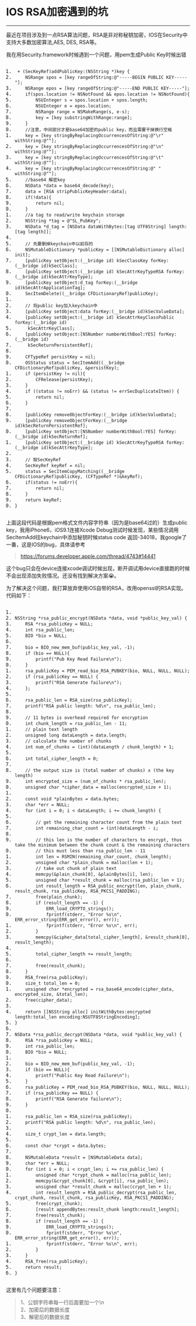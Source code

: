 ﻿<!DOCTYPE html>
<html>
<head>
<meta charset="utf-8">
<title>IOS RSA加密遇到的坑</title>
</head>
<body>
<div id="wmd-preview" class="wmd-preview"><div class="md-section-divider"></div><div class="md-section-divider"></div><h1 data-anchor-id="f1zq" id="ios-rsa加密遇到的坑">IOS RSA加密遇到的坑</h1><hr><p data-anchor-id="g966">最近在项目涉及到一点RSA算法问题，RSA是非对称秘钥加密，IOS在Security中支持大多数加密算法,AES, DES, RSA等。</p><p data-anchor-id="ky5m">我在用Security.framework时候遇到一个问题，用pem生成Public Key时候出错</p><div class="md-section-divider"></div><pre class="prettyprint linenums prettyprinted" data-anchor-id="z44f"><ol class="linenums"><li class="L0"><code class="language-objc"><span class="pln"> </span><span class="pun">+</span><span class="pln"> </span><span class="pun">(</span><span class="typ">SecKeyRef</span><span class="pun">)</span><span class="pln">addPublicKey</span><span class="pun">:(</span><span class="typ">NSString</span><span class="pln"> </span><span class="pun">*)</span><span class="pln">key </span><span class="pun">{</span></code></li><li class="L1"><code class="language-objc"><span class="pln">    </span><span class="typ">NSRange</span><span class="pln"> spos </span><span class="pun">=</span><span class="pln"> </span><span class="pun">[</span><span class="pln">key rangeOfString</span><span class="pun">:@</span><span class="str">"-----BEGIN PUBLIC KEY-----"</span><span class="pun">];</span></code></li><li class="L2"><code class="language-objc"><span class="pln">    </span><span class="typ">NSRange</span><span class="pln"> epos </span><span class="pun">=</span><span class="pln"> </span><span class="pun">[</span><span class="pln">key rangeOfString</span><span class="pun">:@</span><span class="str">"-----END PUBLIC KEY-----"</span><span class="pun">];</span></code></li><li class="L3"><code class="language-objc"><span class="pln">    </span><span class="kwd">if</span><span class="pun">(</span><span class="pln">spos</span><span class="pun">.</span><span class="pln">location </span><span class="pun">!=</span><span class="pln"> </span><span class="typ">NSNotFound</span><span class="pln"> </span><span class="pun">&amp;&amp;</span><span class="pln"> epos</span><span class="pun">.</span><span class="pln">location </span><span class="pun">!=</span><span class="pln"> </span><span class="typ">NSNotFound</span><span class="pun">){</span></code></li><li class="L4"><code class="language-objc"><span class="pln">        </span><span class="typ">NSUInteger</span><span class="pln"> s </span><span class="pun">=</span><span class="pln"> spos</span><span class="pun">.</span><span class="pln">location </span><span class="pun">+</span><span class="pln"> spos</span><span class="pun">.</span><span class="pln">length</span><span class="pun">;</span></code></li><li class="L5"><code class="language-objc"><span class="pln">        </span><span class="typ">NSUInteger</span><span class="pln"> e </span><span class="pun">=</span><span class="pln"> epos</span><span class="pun">.</span><span class="pln">location</span><span class="pun">;</span></code></li><li class="L6"><code class="language-objc"><span class="pln">        </span><span class="typ">NSRange</span><span class="pln"> range </span><span class="pun">=</span><span class="pln"> </span><span class="typ">NSMakeRange</span><span class="pun">(</span><span class="pln">s</span><span class="pun">,</span><span class="pln"> e</span><span class="pun">-</span><span class="pln">s</span><span class="pun">);</span></code></li><li class="L7"><code class="language-objc"><span class="pln">        key </span><span class="pun">=</span><span class="pln"> </span><span class="pun">[</span><span class="pln">key substringWithRange</span><span class="pun">:</span><span class="pln">range</span><span class="pun">];</span></code></li><li class="L8"><code class="language-objc"><span class="pln">    </span><span class="pun">}</span></code></li><li class="L9"><code class="language-objc"><span class="pln">    </span><span class="com">//注意，中间部分才是base64加密的public key，而且需要干掉换行空格</span></code></li><li class="L0"><code class="language-objc"><span class="pln">    key </span><span class="pun">=</span><span class="pln"> </span><span class="pun">[</span><span class="pln">key stringByReplacingOccurrencesOfString</span><span class="pun">:@</span><span class="str">"\r"</span><span class="pln"> withString</span><span class="pun">:@</span><span class="str">""</span><span class="pun">];</span></code></li><li class="L1"><code class="language-objc"><span class="pln">    key </span><span class="pun">=</span><span class="pln"> </span><span class="pun">[</span><span class="pln">key stringByReplacingOccurrencesOfString</span><span class="pun">:@</span><span class="str">"\n"</span><span class="pln"> withString</span><span class="pun">:@</span><span class="str">""</span><span class="pun">];</span></code></li><li class="L2"><code class="language-objc"><span class="pln">    key </span><span class="pun">=</span><span class="pln"> </span><span class="pun">[</span><span class="pln">key stringByReplacingOccurrencesOfString</span><span class="pun">:@</span><span class="str">"\t"</span><span class="pln"> withString</span><span class="pun">:@</span><span class="str">""</span><span class="pun">];</span></code></li><li class="L3"><code class="language-objc"><span class="pln">    key </span><span class="pun">=</span><span class="pln"> </span><span class="pun">[</span><span class="pln">key stringByReplacingOccurrencesOfString</span><span class="pun">:@</span><span class="str">" "</span><span class="pln">  withString</span><span class="pun">:@</span><span class="str">""</span><span class="pun">];</span></code></li><li class="L4"><code class="language-objc"><span class="pln">    </span><span class="com">//base64 解密key</span></code></li><li class="L5"><code class="language-objc"><span class="pln">    </span><span class="typ">NSData</span><span class="pln"> </span><span class="pun">*</span><span class="pln">data </span><span class="pun">=</span><span class="pln"> base64_decode</span><span class="pun">(</span><span class="pln">key</span><span class="pun">);</span></code></li><li class="L6"><code class="language-objc"><span class="pln">    data </span><span class="pun">=</span><span class="pln"> </span><span class="pun">[</span><span class="pln">RSA stripPublicKeyHeader</span><span class="pun">:</span><span class="pln">data</span><span class="pun">];</span></code></li><li class="L7"><code class="language-objc"><span class="pln">    </span><span class="kwd">if</span><span class="pun">(!</span><span class="pln">data</span><span class="pun">){</span></code></li><li class="L8"><code class="language-objc"><span class="pln">        </span><span class="kwd">return</span><span class="pln"> </span><span class="kwd">nil</span><span class="pun">;</span></code></li><li class="L9"><code class="language-objc"><span class="pln">    </span><span class="pun">}</span></code></li><li class="L0"><code class="language-objc"><span class="pln">    </span><span class="com">//a tag to read/write keychain storage</span></code></li><li class="L1"><code class="language-objc"><span class="pln">    </span><span class="typ">NSString</span><span class="pln"> </span><span class="pun">*</span><span class="pln">tag </span><span class="pun">=</span><span class="pln"> </span><span class="pun">@</span><span class="str">"SL_PubKey"</span><span class="pun">;</span></code></li><li class="L2"><code class="language-objc"><span class="pln">    </span><span class="typ">NSData</span><span class="pln"> </span><span class="pun">*</span><span class="pln">d_tag </span><span class="pun">=</span><span class="pln"> </span><span class="pun">[</span><span class="typ">NSData</span><span class="pln"> dataWithBytes</span><span class="pun">:[</span><span class="pln">tag UTF8String</span><span class="pun">]</span><span class="pln"> length</span><span class="pun">:[</span><span class="pln">tag length</span><span class="pun">]];</span></code></li><li class="L3"><code class="language-objc"></code></li><li class="L4"><code class="language-objc"><span class="pln">    </span><span class="com">// 先要删掉keychain中以前存的</span></code></li><li class="L5"><code class="language-objc"><span class="pln">    </span><span class="typ">NSMutableDictionary</span><span class="pln"> </span><span class="pun">*</span><span class="pln">publicKey </span><span class="pun">=</span><span class="pln"> </span><span class="pun">[[</span><span class="typ">NSMutableDictionary</span><span class="pln"> alloc</span><span class="pun">]</span><span class="pln"> init</span><span class="pun">];</span></code></li><li class="L6"><code class="language-objc"><span class="pln">    </span><span class="pun">[</span><span class="pln">publicKey setObject</span><span class="pun">:(</span><span class="pln">__bridge id</span><span class="pun">)</span><span class="pln"> kSecClassKey forKey</span><span class="pun">:(</span><span class="pln">__bridge id</span><span class="pun">)</span><span class="pln">kSecClass</span><span class="pun">];</span></code></li><li class="L7"><code class="language-objc"><span class="pln">    </span><span class="pun">[</span><span class="pln">publicKey setObject</span><span class="pun">:(</span><span class="pln">__bridge id</span><span class="pun">)</span><span class="pln"> kSecAttrKeyTypeRSA forKey</span><span class="pun">:(</span><span class="pln">__bridge id</span><span class="pun">)</span><span class="pln">kSecAttrKeyType</span><span class="pun">];</span></code></li><li class="L8"><code class="language-objc"><span class="pln">    </span><span class="pun">[</span><span class="pln">publicKey setObject</span><span class="pun">:</span><span class="pln">d_tag forKey</span><span class="pun">:(</span><span class="pln">__bridge id</span><span class="pun">)</span><span class="pln">kSecAttrApplicationTag</span><span class="pun">];</span></code></li><li class="L9"><code class="language-objc"><span class="pln">    </span><span class="typ">SecItemDelete</span><span class="pun">((</span><span class="pln">__bridge </span><span class="typ">CFDictionaryRef</span><span class="pun">)</span><span class="pln">publicKey</span><span class="pun">);</span></code></li><li class="L0"><code class="language-objc"></code></li><li class="L1"><code class="language-objc"><span class="pln">    </span><span class="com">// 将public key加入keychain中</span></code></li><li class="L2"><code class="language-objc"><span class="pln">    </span><span class="pun">[</span><span class="pln">publicKey setObject</span><span class="pun">:</span><span class="pln">data forKey</span><span class="pun">:(</span><span class="pln">__bridge id</span><span class="pun">)</span><span class="pln">kSecValueData</span><span class="pun">];</span></code></li><li class="L3"><code class="language-objc"><span class="pln">    </span><span class="pun">[</span><span class="pln">publicKey setObject</span><span class="pun">:(</span><span class="pln">__bridge id</span><span class="pun">)</span><span class="pln"> kSecAttrKeyClassPublic forKey</span><span class="pun">:(</span><span class="pln">__bridge id</span><span class="pun">)</span></code></li><li class="L4"><code class="language-objc"><span class="pln">     kSecAttrKeyClass</span><span class="pun">];</span></code></li><li class="L5"><code class="language-objc"><span class="pln">    </span><span class="pun">[</span><span class="pln">publicKey setObject</span><span class="pun">:[</span><span class="typ">NSNumber</span><span class="pln"> numberWithBool</span><span class="pun">:</span><span class="pln">YES</span><span class="pun">]</span><span class="pln"> forKey</span><span class="pun">:(</span><span class="pln">__bridge id</span><span class="pun">)</span></code></li><li class="L6"><code class="language-objc"><span class="pln">     kSecReturnPersistentRef</span><span class="pun">];</span></code></li><li class="L7"><code class="language-objc"></code></li><li class="L8"><code class="language-objc"><span class="pln">    </span><span class="typ">CFTypeRef</span><span class="pln"> persistKey </span><span class="pun">=</span><span class="pln"> </span><span class="kwd">nil</span><span class="pun">;</span></code></li><li class="L9"><code class="language-objc"><span class="pln">    </span><span class="typ">OSStatus</span><span class="pln"> status </span><span class="pun">=</span><span class="pln"> </span><span class="typ">SecItemAdd</span><span class="pun">((</span><span class="pln">__bridge </span><span class="typ">CFDictionaryRef</span><span class="pun">)</span><span class="pln">publicKey</span><span class="pun">,</span><span class="pln"> </span><span class="pun">&amp;</span><span class="pln">persistKey</span><span class="pun">);</span></code></li><li class="L0"><code class="language-objc"><span class="pln">    </span><span class="kwd">if</span><span class="pln"> </span><span class="pun">(</span><span class="pln">persistKey </span><span class="pun">!=</span><span class="pln"> </span><span class="kwd">nil</span><span class="pun">){</span></code></li><li class="L1"><code class="language-objc"><span class="pln">        </span><span class="typ">CFRelease</span><span class="pun">(</span><span class="pln">persistKey</span><span class="pun">);</span></code></li><li class="L2"><code class="language-objc"><span class="pln">    </span><span class="pun">}</span></code></li><li class="L3"><code class="language-objc"><span class="pln">    </span><span class="kwd">if</span><span class="pln"> </span><span class="pun">((</span><span class="pln">status </span><span class="pun">!=</span><span class="pln"> noErr</span><span class="pun">)</span><span class="pln"> </span><span class="pun">&amp;&amp;</span><span class="pln"> </span><span class="pun">(</span><span class="pln">status </span><span class="pun">!=</span><span class="pln"> errSecDuplicateItem</span><span class="pun">))</span><span class="pln"> </span><span class="pun">{</span></code></li><li class="L4"><code class="language-objc"><span class="pln">        </span><span class="kwd">return</span><span class="pln"> </span><span class="kwd">nil</span><span class="pun">;</span></code></li><li class="L5"><code class="language-objc"><span class="pln">    </span><span class="pun">}</span></code></li><li class="L6"><code class="language-objc"></code></li><li class="L7"><code class="language-objc"><span class="pln">    </span><span class="pun">[</span><span class="pln">publicKey removeObjectForKey</span><span class="pun">:(</span><span class="pln">__bridge id</span><span class="pun">)</span><span class="pln">kSecValueData</span><span class="pun">];</span></code></li><li class="L8"><code class="language-objc"><span class="pln">    </span><span class="pun">[</span><span class="pln">publicKey removeObjectForKey</span><span class="pun">:(</span><span class="pln">__bridge id</span><span class="pun">)</span><span class="pln">kSecReturnPersistentRef</span><span class="pun">];</span></code></li><li class="L9"><code class="language-objc"><span class="pln">    </span><span class="pun">[</span><span class="pln">publicKey setObject</span><span class="pun">:[</span><span class="typ">NSNumber</span><span class="pln"> numberWithBool</span><span class="pun">:</span><span class="pln">YES</span><span class="pun">]</span><span class="pln"> forKey</span><span class="pun">:(</span><span class="pln">__bridge id</span><span class="pun">)</span><span class="pln">kSecReturnRef</span><span class="pun">];</span></code></li><li class="L0"><code class="language-objc"><span class="pln">    </span><span class="pun">[</span><span class="pln">publicKey setObject</span><span class="pun">:(</span><span class="pln">__bridge id</span><span class="pun">)</span><span class="pln"> kSecAttrKeyTypeRSA forKey</span><span class="pun">:(</span><span class="pln">__bridge id</span><span class="pun">)</span><span class="pln">kSecAttrKeyType</span><span class="pun">];</span></code></li><li class="L1"><code class="language-objc"></code></li><li class="L2"><code class="language-objc"><span class="pln">    </span><span class="com">// 取SecKeyRef</span></code></li><li class="L3"><code class="language-objc"><span class="pln">    </span><span class="typ">SecKeyRef</span><span class="pln"> keyRef </span><span class="pun">=</span><span class="pln"> </span><span class="kwd">nil</span><span class="pun">;</span></code></li><li class="L4"><code class="language-objc"><span class="pln">    status </span><span class="pun">=</span><span class="pln"> </span><span class="typ">SecItemCopyMatching</span><span class="pun">((</span><span class="pln">__bridge </span><span class="typ">CFDictionaryRef</span><span class="pun">)</span><span class="pln">publicKey</span><span class="pun">,</span><span class="pln"> </span><span class="pun">(</span><span class="typ">CFTypeRef</span><span class="pln"> </span><span class="pun">*)&amp;</span><span class="pln">keyRef</span><span class="pun">);</span></code></li><li class="L5"><code class="language-objc"><span class="pln">    </span><span class="kwd">if</span><span class="pun">(</span><span class="pln">status </span><span class="pun">!=</span><span class="pln"> noErr</span><span class="pun">){</span></code></li><li class="L6"><code class="language-objc"><span class="pln">        </span><span class="kwd">return</span><span class="pln"> </span><span class="kwd">nil</span><span class="pun">;</span></code></li><li class="L7"><code class="language-objc"><span class="pln">    </span><span class="pun">}</span></code></li><li class="L8"><code class="language-objc"><span class="pln">    </span><span class="kwd">return</span><span class="pln"> keyRef</span><span class="pun">;</span></code></li><li class="L9"><code class="language-objc"><span class="pun">}</span></code></li></ol></pre><p data-anchor-id="k04a">上面这段代码是根据pem格式文件内容字符串（因为是base64过的）生成public key，我用iPhone6，iOS9.1连接Xcode Debug测试时候发现，某些情况调用SecItemAdd往keychain中添加秘钥时候status code 返回-34018，我google了一番，这是IOS的bug，具体请参考</p><blockquote data-anchor-id="7vst" class="white-blockquote">
  <p><a href="https://forums.developer.apple.com/thread/4743#14441" target="_blank">https://forums.developer.apple.com/thread/4743#14441</a></p>
</blockquote><p data-anchor-id="5ipq">这个bug只会在device连接xcode调试时候出现，断开调试用device直接跑的时候不会出现添加失败情况。还没有找到解决方案😭。</p><p data-anchor-id="28eg">为了解决这个问题，我打算放弃使用iOS自带的RSA，改用openssl的RSA实现。代码如下：</p><div class="md-section-divider"></div><pre class="prettyprint linenums prettyprinted" data-anchor-id="8p5s"><ol class="linenums"><li class="L0"><code class="language-c"></code></li><li class="L1"><code class="language-c"><span class="typ">NSString</span><span class="pln"> </span><span class="pun">*</span><span class="pln">rsa_public_encrypt</span><span class="pun">(</span><span class="typ">NSData</span><span class="pln"> </span><span class="pun">*</span><span class="pln">data</span><span class="pun">,</span><span class="pln"> </span><span class="kwd">void</span><span class="pln"> </span><span class="pun">*</span><span class="pln">public_key_val</span><span class="pun">)</span><span class="pln"> </span><span class="pun">{</span></code></li><li class="L2"><code class="language-c"><span class="pln">    RSA </span><span class="pun">*</span><span class="pln">rsa_publicKey </span><span class="pun">=</span><span class="pln"> NULL</span><span class="pun">;</span></code></li><li class="L3"><code class="language-c"><span class="pln">    </span><span class="typ">int</span><span class="pln"> rsa_public_len</span><span class="pun">;</span></code></li><li class="L4"><code class="language-c"><span class="pln">    BIO </span><span class="pun">*</span><span class="pln">bio </span><span class="pun">=</span><span class="pln"> NULL</span><span class="pun">;</span></code></li><li class="L5"><code class="language-c"></code></li><li class="L6"><code class="language-c"><span class="pln">    bio </span><span class="pun">=</span><span class="pln"> BIO_new_mem_buf</span><span class="pun">(</span><span class="pln">public_key_val</span><span class="pun">,</span><span class="pln"> </span><span class="pun">-</span><span class="lit">1</span><span class="pun">);</span></code></li><li class="L7"><code class="language-c"><span class="pln">    </span><span class="kwd">if</span><span class="pln"> </span><span class="pun">(</span><span class="pln">bio </span><span class="pun">==</span><span class="pln"> NULL</span><span class="pun">){</span></code></li><li class="L8"><code class="language-c"><span class="pln">        printf</span><span class="pun">(</span><span class="str">"Pub Key Read Failure\n"</span><span class="pun">);</span></code></li><li class="L9"><code class="language-c"><span class="pln">    </span><span class="pun">}</span></code></li><li class="L0"><code class="language-c"><span class="pln">    rsa_publicKey </span><span class="pun">=</span><span class="pln"> PEM_read_bio_RSA_PUBKEY</span><span class="pun">(</span><span class="pln">bio</span><span class="pun">,</span><span class="pln"> NULL</span><span class="pun">,</span><span class="pln"> NULL</span><span class="pun">,</span><span class="pln"> NULL</span><span class="pun">);</span></code></li><li class="L1"><code class="language-c"><span class="pln">    </span><span class="kwd">if</span><span class="pln"> </span><span class="pun">(</span><span class="pln">rsa_publicKey </span><span class="pun">==</span><span class="pln"> NULL</span><span class="pun">)</span><span class="pln"> </span><span class="pun">{</span></code></li><li class="L2"><code class="language-c"><span class="pln">        printf</span><span class="pun">(</span><span class="str">"RSA Generate failure\n"</span><span class="pun">);</span></code></li><li class="L3"><code class="language-c"><span class="pln">    </span><span class="pun">};</span></code></li><li class="L4"><code class="language-c"></code></li><li class="L5"><code class="language-c"><span class="pln">    rsa_public_len </span><span class="pun">=</span><span class="pln"> RSA_size</span><span class="pun">(</span><span class="pln">rsa_publicKey</span><span class="pun">);</span></code></li><li class="L6"><code class="language-c"><span class="pln">    printf</span><span class="pun">(</span><span class="str">"RSA public length: %d\n"</span><span class="pun">,</span><span class="pln"> rsa_public_len</span><span class="pun">);</span></code></li><li class="L7"><code class="language-c"></code></li><li class="L8"><code class="language-c"><span class="pln">    </span><span class="com">// 11 bytes is overhead required for encryption</span></code></li><li class="L9"><code class="language-c"><span class="pln">    </span><span class="typ">int</span><span class="pln"> chunk_length </span><span class="pun">=</span><span class="pln"> rsa_public_len </span><span class="pun">-</span><span class="pln"> </span><span class="lit">11</span><span class="pun">;</span></code></li><li class="L0"><code class="language-c"><span class="pln">    </span><span class="com">// plain text length</span></code></li><li class="L1"><code class="language-c"><span class="pln">    </span><span class="kwd">unsigned</span><span class="pln"> </span><span class="kwd">long</span><span class="pln"> dataLength </span><span class="pun">=</span><span class="pln"> data</span><span class="pun">.</span><span class="pln">length</span><span class="pun">;</span></code></li><li class="L2"><code class="language-c"><span class="pln">    </span><span class="com">// calculate the number of chunks</span></code></li><li class="L3"><code class="language-c"><span class="pln">    </span><span class="typ">int</span><span class="pln"> num_of_chunks </span><span class="pun">=</span><span class="pln"> </span><span class="pun">(</span><span class="typ">int</span><span class="pun">)(</span><span class="pln">dataLength </span><span class="pun">/</span><span class="pln"> chunk_length</span><span class="pun">)</span><span class="pln"> </span><span class="pun">+</span><span class="pln"> </span><span class="lit">1</span><span class="pun">;</span></code></li><li class="L4"><code class="language-c"></code></li><li class="L5"><code class="language-c"><span class="pln">    </span><span class="typ">int</span><span class="pln"> total_cipher_length </span><span class="pun">=</span><span class="pln"> </span><span class="lit">0</span><span class="pun">;</span></code></li><li class="L6"><code class="language-c"></code></li><li class="L7"><code class="language-c"><span class="pln">    </span><span class="com">// the output size is (total number of chunks) x (the key length)</span></code></li><li class="L8"><code class="language-c"><span class="pln">    </span><span class="typ">int</span><span class="pln"> encrypted_size </span><span class="pun">=</span><span class="pln"> </span><span class="pun">(</span><span class="pln">num_of_chunks </span><span class="pun">*</span><span class="pln"> rsa_public_len</span><span class="pun">);</span></code></li><li class="L9"><code class="language-c"><span class="pln">    </span><span class="kwd">unsigned</span><span class="pln"> </span><span class="kwd">char</span><span class="pln"> </span><span class="pun">*</span><span class="pln">cipher_data </span><span class="pun">=</span><span class="pln"> malloc</span><span class="pun">(</span><span class="pln">encrypted_size </span><span class="pun">+</span><span class="pln"> </span><span class="lit">1</span><span class="pun">);</span></code></li><li class="L0"><code class="language-c"></code></li><li class="L1"><code class="language-c"><span class="pln">    </span><span class="kwd">const</span><span class="pln"> </span><span class="kwd">void</span><span class="pln"> </span><span class="pun">*</span><span class="pln">plainBytes </span><span class="pun">=</span><span class="pln"> data</span><span class="pun">.</span><span class="pln">bytes</span><span class="pun">;</span></code></li><li class="L2"><code class="language-c"><span class="pln">    </span><span class="kwd">char</span><span class="pln"> </span><span class="pun">*</span><span class="pln">err </span><span class="pun">=</span><span class="pln"> NULL</span><span class="pun">;</span></code></li><li class="L3"><code class="language-c"><span class="pln">    </span><span class="kwd">for</span><span class="pln"> </span><span class="pun">(</span><span class="typ">int</span><span class="pln"> i </span><span class="pun">=</span><span class="pln"> </span><span class="lit">0</span><span class="pun">;</span><span class="pln"> i </span><span class="pun">&lt;</span><span class="pln"> dataLength</span><span class="pun">;</span><span class="pln"> i </span><span class="pun">+=</span><span class="pln"> chunk_length</span><span class="pun">)</span><span class="pln"> </span><span class="pun">{</span></code></li><li class="L4"><code class="language-c"></code></li><li class="L5"><code class="language-c"><span class="pln">        </span><span class="com">// get the remaining character count from the plain text</span></code></li><li class="L6"><code class="language-c"><span class="pln">        </span><span class="typ">int</span><span class="pln"> remaining_char_count </span><span class="pun">=</span><span class="pln"> </span><span class="pun">(</span><span class="typ">int</span><span class="pun">)</span><span class="pln">dataLength </span><span class="pun">-</span><span class="pln"> i</span><span class="pun">;</span></code></li><li class="L7"><code class="language-c"></code></li><li class="L8"><code class="language-c"><span class="pln">        </span><span class="com">// this len is the number of characters to encrypt, thus take the minimum between the chunk count &amp; the remaining characters</span></code></li><li class="L9"><code class="language-c"><span class="pln">        </span><span class="com">// this must less than rsa_public_len - 11</span></code></li><li class="L0"><code class="language-c"><span class="pln">        </span><span class="typ">int</span><span class="pln"> len </span><span class="pun">=</span><span class="pln"> RSMIN</span><span class="pun">(</span><span class="pln">remaining_char_count</span><span class="pun">,</span><span class="pln"> chunk_length</span><span class="pun">);</span></code></li><li class="L1"><code class="language-c"><span class="pln">        </span><span class="kwd">unsigned</span><span class="pln"> </span><span class="kwd">char</span><span class="pln"> </span><span class="pun">*</span><span class="pln">plain_chunk </span><span class="pun">=</span><span class="pln"> malloc</span><span class="pun">(</span><span class="pln">len </span><span class="pun">+</span><span class="pln"> </span><span class="lit">1</span><span class="pun">);</span></code></li><li class="L2"><code class="language-c"><span class="pln">        </span><span class="com">// take out chunk of plain text</span></code></li><li class="L3"><code class="language-c"><span class="pln">        memcpy</span><span class="pun">(&amp;</span><span class="pln">plain_chunk</span><span class="pun">[</span><span class="lit">0</span><span class="pun">],</span><span class="pln"> </span><span class="pun">&amp;</span><span class="pln">plainBytes</span><span class="pun">[</span><span class="pln">i</span><span class="pun">],</span><span class="pln"> len</span><span class="pun">);</span></code></li><li class="L4"><code class="language-c"><span class="pln">        </span><span class="kwd">unsigned</span><span class="pln"> </span><span class="kwd">char</span><span class="pln"> </span><span class="pun">*</span><span class="pln">result_chunk </span><span class="pun">=</span><span class="pln"> malloc</span><span class="pun">(</span><span class="pln">rsa_public_len </span><span class="pun">+</span><span class="pln"> </span><span class="lit">1</span><span class="pun">);</span></code></li><li class="L5"><code class="language-c"><span class="pln">        </span><span class="typ">int</span><span class="pln"> result_length </span><span class="pun">=</span><span class="pln"> RSA_public_encrypt</span><span class="pun">(</span><span class="pln">len</span><span class="pun">,</span><span class="pln"> plain_chunk</span><span class="pun">,</span><span class="pln"> result_chunk</span><span class="pun">,</span><span class="pln"> rsa_publicKey</span><span class="pun">,</span><span class="pln"> RSA_PKCS1_PADDING</span><span class="pun">);</span></code></li><li class="L6"><code class="language-c"><span class="pln">        free</span><span class="pun">(</span><span class="pln">plain_chunk</span><span class="pun">);</span></code></li><li class="L7"><code class="language-c"><span class="pln">        </span><span class="kwd">if</span><span class="pln"> </span><span class="pun">(</span><span class="pln">result_length </span><span class="pun">==</span><span class="pln"> </span><span class="pun">-</span><span class="lit">1</span><span class="pun">)</span><span class="pln"> </span><span class="pun">{</span></code></li><li class="L8"><code class="language-c"><span class="pln">            ERR_load_CRYPTO_strings</span><span class="pun">();</span></code></li><li class="L9"><code class="language-c"><span class="pln">            fprintf</span><span class="pun">(</span><span class="pln">stderr</span><span class="pun">,</span><span class="pln"> </span><span class="str">"Error %s\n"</span><span class="pun">,</span><span class="pln"> ERR_error_string</span><span class="pun">(</span><span class="pln">ERR_get_error</span><span class="pun">(),</span><span class="pln"> err</span><span class="pun">));</span></code></li><li class="L0"><code class="language-c"><span class="pln">            fprintf</span><span class="pun">(</span><span class="pln">stderr</span><span class="pun">,</span><span class="pln"> </span><span class="str">"Error %s\n"</span><span class="pun">,</span><span class="pln"> err</span><span class="pun">);</span></code></li><li class="L1"><code class="language-c"><span class="pln">        </span><span class="pun">}</span></code></li><li class="L2"><code class="language-c"><span class="pln">        memcpy</span><span class="pun">(&amp;</span><span class="pln">cipher_data</span><span class="pun">[</span><span class="pln">total_cipher_length</span><span class="pun">],</span><span class="pln"> </span><span class="pun">&amp;</span><span class="pln">result_chunk</span><span class="pun">[</span><span class="lit">0</span><span class="pun">],</span><span class="pln"> result_length</span><span class="pun">);</span></code></li><li class="L3"><code class="language-c"></code></li><li class="L4"><code class="language-c"><span class="pln">        total_cipher_length </span><span class="pun">+=</span><span class="pln"> result_length</span><span class="pun">;</span></code></li><li class="L5"><code class="language-c"></code></li><li class="L6"><code class="language-c"><span class="pln">        free</span><span class="pun">(</span><span class="pln">result_chunk</span><span class="pun">);</span></code></li><li class="L7"><code class="language-c"><span class="pln">    </span><span class="pun">}</span></code></li><li class="L8"><code class="language-c"><span class="pln">    RSA_free</span><span class="pun">(</span><span class="pln">rsa_publicKey</span><span class="pun">);</span></code></li><li class="L9"><code class="language-c"><span class="pln">    </span><span class="typ">size_t</span><span class="pln"> total_len </span><span class="pun">=</span><span class="pln"> </span><span class="lit">0</span><span class="pun">;</span></code></li><li class="L0"><code class="language-c"><span class="pln">    </span><span class="kwd">unsigned</span><span class="pln"> </span><span class="kwd">char</span><span class="pln"> </span><span class="pun">*</span><span class="pln">encrypted </span><span class="pun">=</span><span class="pln"> rsa_base64_encode</span><span class="pun">(</span><span class="pln">cipher_data</span><span class="pun">,</span><span class="pln"> encrypted_size</span><span class="pun">,</span><span class="pln"> </span><span class="pun">&amp;</span><span class="pln">total_len</span><span class="pun">);</span></code></li><li class="L1"><code class="language-c"><span class="pln">    free</span><span class="pun">(</span><span class="pln">cipher_data</span><span class="pun">);</span></code></li><li class="L2"><code class="language-c"></code></li><li class="L3"><code class="language-c"><span class="pln">    </span><span class="kwd">return</span><span class="pln"> </span><span class="pun">[[</span><span class="typ">NSString</span><span class="pln"> alloc</span><span class="pun">]</span><span class="pln"> initWithBytes</span><span class="pun">:</span><span class="pln">encrypted length</span><span class="pun">:</span><span class="pln">total_len encoding</span><span class="pun">:</span><span class="pln">NSUTF8StringEncoding</span><span class="pun">];</span></code></li><li class="L4"><code class="language-c"><span class="pun">}</span></code></li><li class="L5"><code class="language-c"></code></li><li class="L6"><code class="language-c"><span class="typ">NSData</span><span class="pln"> </span><span class="pun">*</span><span class="pln">rsa_public_decrypt</span><span class="pun">(</span><span class="typ">NSData</span><span class="pln"> </span><span class="pun">*</span><span class="pln">data</span><span class="pun">,</span><span class="pln"> </span><span class="kwd">void</span><span class="pln"> </span><span class="pun">*</span><span class="pln">public_key_val</span><span class="pun">)</span><span class="pln"> </span><span class="pun">{</span></code></li><li class="L7"><code class="language-c"><span class="pln">    RSA </span><span class="pun">*</span><span class="pln">rsa_publicKey </span><span class="pun">=</span><span class="pln"> NULL</span><span class="pun">;</span></code></li><li class="L8"><code class="language-c"><span class="pln">    </span><span class="typ">int</span><span class="pln"> rsa_public_len</span><span class="pun">;</span></code></li><li class="L9"><code class="language-c"><span class="pln">    BIO </span><span class="pun">*</span><span class="pln">bio </span><span class="pun">=</span><span class="pln"> NULL</span><span class="pun">;</span></code></li><li class="L0"><code class="language-c"></code></li><li class="L1"><code class="language-c"><span class="pln">    bio </span><span class="pun">=</span><span class="pln"> BIO_new_mem_buf</span><span class="pun">(</span><span class="pln">public_key_val</span><span class="pun">,</span><span class="pln"> </span><span class="pun">-</span><span class="lit">1</span><span class="pun">);</span></code></li><li class="L2"><code class="language-c"><span class="pln">    </span><span class="kwd">if</span><span class="pln"> </span><span class="pun">(</span><span class="pln">bio </span><span class="pun">==</span><span class="pln"> NULL</span><span class="pun">){</span></code></li><li class="L3"><code class="language-c"><span class="pln">        printf</span><span class="pun">(</span><span class="str">"Public Key Read Failure\n"</span><span class="pun">);</span></code></li><li class="L4"><code class="language-c"><span class="pln">    </span><span class="pun">}</span></code></li><li class="L5"><code class="language-c"><span class="pln">    rsa_publicKey </span><span class="pun">=</span><span class="pln"> PEM_read_bio_RSA_PUBKEY</span><span class="pun">(</span><span class="pln">bio</span><span class="pun">,</span><span class="pln"> NULL</span><span class="pun">,</span><span class="pln"> NULL</span><span class="pun">,</span><span class="pln"> NULL</span><span class="pun">);</span></code></li><li class="L6"><code class="language-c"><span class="pln">    </span><span class="kwd">if</span><span class="pln"> </span><span class="pun">(</span><span class="pln">rsa_publicKey </span><span class="pun">==</span><span class="pln"> NULL</span><span class="pun">)</span><span class="pln"> </span><span class="pun">{</span></code></li><li class="L7"><code class="language-c"><span class="pln">        printf</span><span class="pun">(</span><span class="str">"RSA Generate failure\n"</span><span class="pun">);</span></code></li><li class="L8"><code class="language-c"><span class="pln">    </span><span class="pun">}</span></code></li><li class="L9"><code class="language-c"></code></li><li class="L0"><code class="language-c"><span class="pln">    rsa_public_len </span><span class="pun">=</span><span class="pln"> RSA_size</span><span class="pun">(</span><span class="pln">rsa_publicKey</span><span class="pun">);</span></code></li><li class="L1"><code class="language-c"><span class="pln">    printf</span><span class="pun">(</span><span class="str">"RSA public length: %d\n"</span><span class="pun">,</span><span class="pln"> rsa_public_len</span><span class="pun">);</span></code></li><li class="L2"><code class="language-c"></code></li><li class="L3"><code class="language-c"><span class="pln">    </span><span class="typ">size_t</span><span class="pln"> crypt_len </span><span class="pun">=</span><span class="pln"> data</span><span class="pun">.</span><span class="pln">length</span><span class="pun">;</span></code></li><li class="L4"><code class="language-c"></code></li><li class="L5"><code class="language-c"><span class="pln">    </span><span class="kwd">const</span><span class="pln"> </span><span class="kwd">char</span><span class="pln"> </span><span class="pun">*</span><span class="pln">crypt </span><span class="pun">=</span><span class="pln"> data</span><span class="pun">.</span><span class="pln">bytes</span><span class="pun">;</span></code></li><li class="L6"><code class="language-c"></code></li><li class="L7"><code class="language-c"><span class="pln">    </span><span class="typ">NSMutableData</span><span class="pln"> </span><span class="pun">*</span><span class="pln">result </span><span class="pun">=</span><span class="pln"> </span><span class="pun">[</span><span class="typ">NSMutableData</span><span class="pln"> data</span><span class="pun">];</span></code></li><li class="L8"><code class="language-c"><span class="pln">    </span><span class="kwd">char</span><span class="pln"> </span><span class="pun">*</span><span class="pln">err </span><span class="pun">=</span><span class="pln"> NULL</span><span class="pun">;</span></code></li><li class="L9"><code class="language-c"><span class="pln">    </span><span class="kwd">for</span><span class="pln"> </span><span class="pun">(</span><span class="typ">int</span><span class="pln"> i </span><span class="pun">=</span><span class="pln"> </span><span class="lit">0</span><span class="pun">;</span><span class="pln"> i </span><span class="pun">&lt;</span><span class="pln"> crypt_len</span><span class="pun">;</span><span class="pln"> i </span><span class="pun">+=</span><span class="pln"> rsa_public_len</span><span class="pun">)</span><span class="pln"> </span><span class="pun">{</span></code></li><li class="L0"><code class="language-c"><span class="pln">        </span><span class="kwd">unsigned</span><span class="pln"> </span><span class="kwd">char</span><span class="pln"> </span><span class="pun">*</span><span class="pln">crypt_chunk </span><span class="pun">=</span><span class="pln"> malloc</span><span class="pun">(</span><span class="pln">rsa_public_len</span><span class="pun">);</span></code></li><li class="L1"><code class="language-c"><span class="pln">        memcpy</span><span class="pun">(&amp;</span><span class="pln">crypt_chunk</span><span class="pun">[</span><span class="lit">0</span><span class="pun">],</span><span class="pln"> </span><span class="pun">&amp;</span><span class="pln">crypt</span><span class="pun">[</span><span class="pln">i</span><span class="pun">],</span><span class="pln"> rsa_public_len</span><span class="pun">);</span></code></li><li class="L2"><code class="language-c"><span class="pln">        </span><span class="kwd">unsigned</span><span class="pln"> </span><span class="kwd">char</span><span class="pln"> </span><span class="pun">*</span><span class="pln">result_chunk </span><span class="pun">=</span><span class="pln"> malloc</span><span class="pun">(</span><span class="pln">crypt_len </span><span class="pun">+</span><span class="pln"> </span><span class="lit">1</span><span class="pun">);</span></code></li><li class="L3"><code class="language-c"><span class="pln">        </span><span class="typ">int</span><span class="pln"> result_length </span><span class="pun">=</span><span class="pln"> RSA_public_decrypt</span><span class="pun">(</span><span class="pln">rsa_public_len</span><span class="pun">,</span><span class="pln"> crypt_chunk</span><span class="pun">,</span><span class="pln"> result_chunk</span><span class="pun">,</span><span class="pln"> rsa_publicKey</span><span class="pun">,</span><span class="pln"> RSA_PKCS1_PADDING</span><span class="pun">);</span></code></li><li class="L4"><code class="language-c"><span class="pln">        free</span><span class="pun">(</span><span class="pln">crypt_chunk</span><span class="pun">);</span></code></li><li class="L5"><code class="language-c"><span class="pln">        </span><span class="pun">[</span><span class="pln">result appendBytes</span><span class="pun">:</span><span class="pln">result_chunk length</span><span class="pun">:</span><span class="pln">result_length</span><span class="pun">];</span></code></li><li class="L6"><code class="language-c"><span class="pln">        free</span><span class="pun">(</span><span class="pln">result_chunk</span><span class="pun">);</span></code></li><li class="L7"><code class="language-c"><span class="pln">        </span><span class="kwd">if</span><span class="pln"> </span><span class="pun">(</span><span class="pln">result_length </span><span class="pun">==</span><span class="pln"> </span><span class="pun">-</span><span class="lit">1</span><span class="pun">)</span><span class="pln"> </span><span class="pun">{</span></code></li><li class="L8"><code class="language-c"><span class="pln">            ERR_load_CRYPTO_strings</span><span class="pun">();</span></code></li><li class="L9"><code class="language-c"><span class="pln">            fprintf</span><span class="pun">(</span><span class="pln">stderr</span><span class="pun">,</span><span class="pln"> </span><span class="str">"Error %s\n"</span><span class="pun">,</span><span class="pln"> ERR_error_string</span><span class="pun">(</span><span class="pln">ERR_get_error</span><span class="pun">(),</span><span class="pln"> err</span><span class="pun">));</span></code></li><li class="L0"><code class="language-c"><span class="pln">            fprintf</span><span class="pun">(</span><span class="pln">stderr</span><span class="pun">,</span><span class="pln"> </span><span class="str">"Error %s\n"</span><span class="pun">,</span><span class="pln"> err</span><span class="pun">);</span></code></li><li class="L1"><code class="language-c"><span class="pln">        </span><span class="pun">}</span></code></li><li class="L2"><code class="language-c"><span class="pln">    </span><span class="pun">}</span></code></li><li class="L3"><code class="language-c"><span class="pln">    RSA_free</span><span class="pun">(</span><span class="pln">rsa_publicKey</span><span class="pun">);</span></code></li><li class="L4"><code class="language-c"><span class="pln">    </span><span class="kwd">return</span><span class="pln"> result</span><span class="pun">;</span></code></li><li class="L5"><code class="language-c"><span class="pun">}</span></code></li></ol></pre><p data-anchor-id="vrfl">这里有几个问题要注意：</p><blockquote data-anchor-id="mk35" class="white-blockquote">
  <p>1、公钥字符串每一行后面要加一个\n <br>
  2、加密后的数据长度 <br>
  3、解密后的数据长度</p>
</blockquote></div>
</body>
</html>